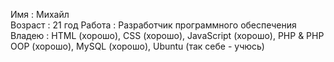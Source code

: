 Имя       : Михайл<br>
Возраст   : 21 год
Работа    : Разработчик программного обеспечения
Владею    : HTML (хорошо), CSS (хорошо), JavaScript (хорошо), PHP & PHP OOP (хорошо), MySQL (хорошо), Ubuntu (так себе - учюсь)
